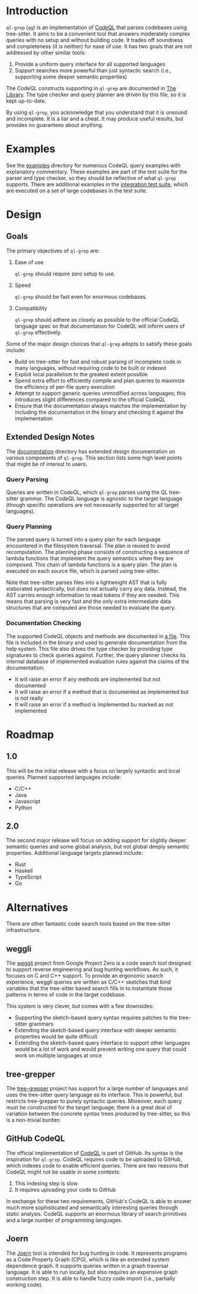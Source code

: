 # Introduction

`ql-grep` (`qg`) is an implementation of [CodeQL](https://codeql.github.com/) that parses codebases using tree-sitter.  It aims to be a convenient tool that answers moderately complex queries with no setup and without building code.  It trades off soundness and completeness (it is neither) for ease of use.  It has two goals that are not addressed by other similar tools:

1. Provide a uniform query interface for all supported languages
2. Support searches more powerful than just syntactic search (i.e., supporting some deeper semantic properties)

The CodeQL constructs supporting in `ql-grep` are documented in [The Library](doc/library.kdl). The type checker and query planner are driven by this file, so it is kept up-to-date.

By using `ql-grep`, you acknowledge that you understand that it is unsound and incomplete. It is a liar and a cheat. It may produce useful results, but provides no guarantees about anything.

# Examples

See the [examples](examples/) directory for numerous CodeQL query examples with explanatory commentary.  These examples are part of the test suite for the parser and type checker, so they should be reflective of what `ql-grep` supports.  There are additional examples in the [integration test suite](tests/integration), which are executed on a set of large codebases in the test suite.

# Design

## Goals

The primary objectives of `ql-grep` are:

1. Ease of use

    `ql-grep` should require zero setup to use.

2. Speed

    `ql-grep` should be fast even for enormous codebases.

3. Compatibility

    `ql-grep` should adhere as closely as possible to the official CodeQL language spec so that documentation for CodeQL will inform users of `ql-grep` effectively.

Some of the major design choices that `ql-grep` adopts to satisfy these goals include:

- Build on tree-sitter for fast and robust parsing of incomplete code in many languages, without requiring code to be built or indexed
- Exploit local parallelism to the greatest extent possible
- Spend extra effort to efficiently compile and plan queries to maximize the efficiency of per-file query execution
- Attempt to support generic queries unmodified across languages; this introduces slight differences compared to the official CodeQL
- Ensure that the documentation always matches the implementation by including the documentation in the binary and checking it against the implementation

## Extended Design Notes

The [documentation](doc) directory has extended design documentation on various components of `ql-grep`.  This section lists some high level points that might be of interest to users.

### Query Parsing

Queries are written in CodeQL, which `ql-grep` parses using the QL tree-sitter grammar.  The CodeQL language is agnostic to the target language (though specific operations are not necessarily supported for all target languages).

### Query Planning

The parsed query is turned into a query plan for each language encountered in the filesystem traversal.  The plan is reused to avoid recomputation.  The planning phase consists of constructing a sequence of lambda functions that implement the query semantics when they are composed.  This chain of lambda functions is a query plan.  The plan is executed on each source file, which is parsed using tree-sitter.

Note that tree-sitter parses files into a lightweight AST that is fully elaborated syntactically, but does not actually carry any data.  Instead, the AST carries enough information to read tokens if they are needed.  This means that parsing is very fast and the only extra intermediate data structures that are computed are those needed to evaluate the query.

### Documentation Checking

The supported CodeQL objects and methods are documented in [a file](doc/library.kdl).  This file is included in the binary and used to generate documentation from the help system.  This file also drives the type checker by providing type signatures to check queries against.  Further, the query planner checks its internal database of implemented evaluation rules against the claims of the documentation:

- It will raise an error if any methods are implemented but not documented
- It will raise an error if a method that is documented as implemented but is not really
- It will raise an error if a method is implemented bu marked as not implemented

# Roadmap

## 1.0

This will be the initial release with a focus on largely syntactic and local queries.  Planned supported languages include:

- C/C++
- Java
- Javascript
- Python

## 2.0

The second major release will focus on adding support for slightly deeper semantic queries and some global analysis, but not global deeply semantic properties.  Additional language targets planned include:

- Rust
- Haskell
- TypeScript
- Go

# Alternatives

There are other fantastic code search tools based on the tree-sitter infrastructure.

## weggli

The [weggli](https://github.com/googleprojectzero/weggli) project from Google Project Zero is a code search tool designed to support reverse engineering and bug hunting workflows.  As such, it focuses on C and C++ support.  To provide an ergonomic search experience, weggli queries are written as C/C++ sketches that bind variables that the tree-sitter based search fills in to instantiate those patterns in terms of code in the target codebase.

This system is very clever, but comes with a few downsides:

- Supporting the sketch-based query syntax requires patches to the tree-sitter grammars
- Extending the sketch-based query interface with deeper semantic properties would be quite difficult
- Extending the sketch-based query interface to support other languages would be a lot of work and would prevent writing one query that could work on multiple languages at once

## tree-grepper

The [tree-grepper](https://github.com/BrianHicks/tree-grepper) project has support for a large number of languages and uses the tree-sitter query language as its interface.  This is powerful, but restricts tree-grepper to purely syntactic queries.  Moreover, each query must be constructed for the target language; there is a great deal of variation between the concrete syntax trees produced by tree-sitter, so this is a non-trivial burden.

## GitHub CodeQL

The official implementation of [CodeQL](https://codeql.github.com/) is part of GitHub.  Its syntax is the inspiration for `ql-grep`.  CodeQL requires code to be uploaded to GitHub, which indexes code to enable efficient queries.  There are two reasons that CodeQL might not be usable in some contexts:

1. This indexing step is slow
2. It requires uploading your code to GitHub

In exchange for these two requirements, GitHub's CodeQL is able to answer much more sophisticated and semantically interesting queries through static analysis.  CodeQL supports an enormous library of search primitives and a large number of programming languages.

## Joern

The [Joern](https://joern.io/) tool is intended for bug hunting in code.  It represents programs as a Code Property Graph (CPG), which is like an extended system dependence graph.  It supports queries written in a graph traversal language.  It is able to run locally, but also requires an expensive graph construction step.  It is able to handle fuzzy code import (i.e., partially working code).
